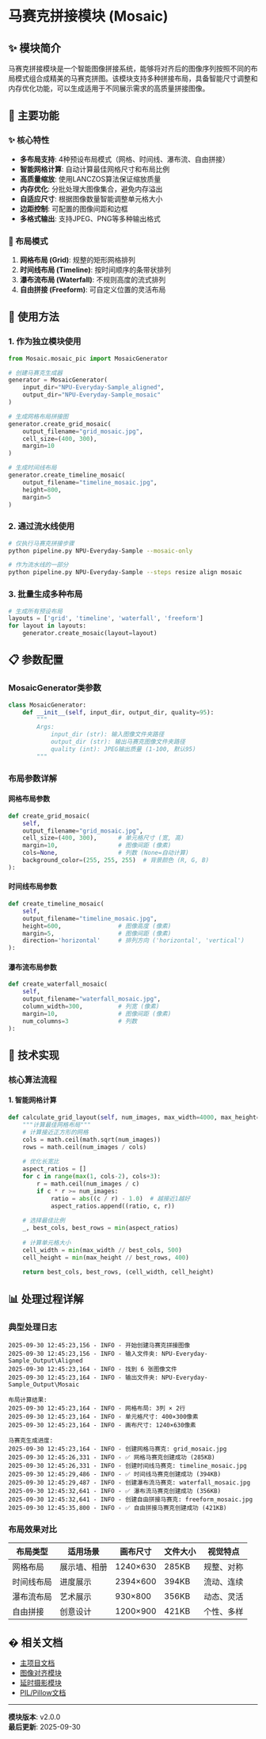 # 马赛克拼接模块 (Mosaic)

## ✨ 模块简介

马赛克拼接模块是一个智能图像拼接系统，能够将对齐后的图像序列按照不同的布局模式组合成精美的马赛克拼图。该模块支持多种拼接布局，具备智能尺寸调整和内存优化功能，可以生成适用于不同展示需求的高质量拼接图像。

## 🎯 主要功能

### ✨ 核心特性
- **多布局支持**: 4种预设布局模式（网格、时间线、瀑布流、自由拼接）
- **智能网格计算**: 自动计算最佳网格尺寸和布局比例
- **高质量缩放**: 使用LANCZOS算法保证缩放质量
- **内存优化**: 分批处理大图像集合，避免内存溢出
- **自适应尺寸**: 根据图像数量智能调整单元格大小
- **边距控制**: 可配置的图像间距和边框
- **多格式输出**: 支持JPEG、PNG等多种输出格式

### 🎨 布局模式
1. **网格布局 (Grid)**: 规整的矩形网格排列
2. **时间线布局 (Timeline)**: 按时间顺序的条带状排列  
3. **瀑布流布局 (Waterfall)**: 不规则高度的流式排列
4. **自由拼接 (Freeform)**: 可自定义位置的灵活布局

## 🚀 使用方法

### 1. 作为独立模块使用
```python
from Mosaic.mosaic_pic import MosaicGenerator

# 创建马赛克生成器
generator = MosaicGenerator(
    input_dir="NPU-Everyday-Sample_aligned",
    output_dir="NPU-Everyday-Sample_mosaic"
)

# 生成网格布局拼接图
generator.create_grid_mosaic(
    output_filename="grid_mosaic.jpg",
    cell_size=(400, 300),
    margin=10
)

# 生成时间线布局
generator.create_timeline_mosaic(
    output_filename="timeline_mosaic.jpg",
    height=800,
    margin=5
)
```

### 2. 通过流水线使用
```bash
# 仅执行马赛克拼接步骤
python pipeline.py NPU-Everyday-Sample --mosaic-only

# 作为流水线的一部分
python pipeline.py NPU-Everyday-Sample --steps resize align mosaic
```

### 3. 批量生成多种布局
```python
# 生成所有预设布局
layouts = ['grid', 'timeline', 'waterfall', 'freeform']
for layout in layouts:
    generator.create_mosaic(layout=layout)
```

## 📋 参数配置

### MosaicGenerator类参数
```python
class MosaicGenerator:
    def __init__(self, input_dir, output_dir, quality=95):
        """
        Args:
            input_dir (str): 输入图像文件夹路径
            output_dir (str): 输出马赛克图像文件夹路径
            quality (int): JPEG输出质量 (1-100, 默认95)
        """
```

### 布局参数详解

#### 网格布局参数
```python
def create_grid_mosaic(
    self, 
    output_filename="grid_mosaic.jpg",
    cell_size=(400, 300),      # 单元格尺寸 (宽, 高)
    margin=10,                 # 图像间距 (像素)
    cols=None,                 # 列数 (None=自动计算)
    background_color=(255, 255, 255)  # 背景颜色 (R, G, B)
):
```

#### 时间线布局参数  
```python
def create_timeline_mosaic(
    self,
    output_filename="timeline_mosaic.jpg", 
    height=600,                # 图像高度 (像素)
    margin=5,                  # 图像间距 (像素)
    direction='horizontal'     # 排列方向 ('horizontal', 'vertical')
):
```

#### 瀑布流布局参数
```python
def create_waterfall_mosaic(
    self,
    output_filename="waterfall_mosaic.jpg",
    column_width=300,          # 列宽 (像素) 
    margin=10,                 # 图像间距 (像素)
    num_columns=3              # 列数
):
```

## 🔧 技术实现

### 核心算法流程

#### 1. 智能网格计算
```python
def calculate_grid_layout(self, num_images, max_width=4000, max_height=3000):
    """计算最佳网格布局"""
    # 计算接近正方形的网格
    cols = math.ceil(math.sqrt(num_images))
    rows = math.ceil(num_images / cols)
    
    # 优化长宽比
    aspect_ratios = []
    for c in range(max(1, cols-2), cols+3):
        r = math.ceil(num_images / c)
        if c * r >= num_images:
            ratio = abs((c / r) - 1.0)  # 越接近1越好
            aspect_ratios.append((ratio, c, r))
    
    # 选择最佳比例
    _, best_cols, best_rows = min(aspect_ratios)
    
    # 计算单元格大小
    cell_width = min(max_width // best_cols, 500)
    cell_height = min(max_height // best_rows, 400)
    
    return best_cols, best_rows, (cell_width, cell_height)
```

## 📊 处理过程详解

### 典型处理日志
```
2025-09-30 12:45:23,156 - INFO - 开始创建马赛克拼接图像
2025-09-30 12:45:23,156 - INFO - 输入文件夹: NPU-Everyday-Sample_Output\Aligned
2025-09-30 12:45:23,164 - INFO - 找到 6 张图像文件
2025-09-30 12:45:23,164 - INFO - 输出文件夹: NPU-Everyday-Sample_Output\Mosaic

布局计算结果:
2025-09-30 12:45:23,164 - INFO - 网格布局: 3列 × 2行
2025-09-30 12:45:23,164 - INFO - 单元格尺寸: 400×300像素
2025-09-30 12:45:23,164 - INFO - 画布尺寸: 1240×630像素

马赛克生成进度:
2025-09-30 12:45:23,164 - INFO - 创建网格马赛克: grid_mosaic.jpg
2025-09-30 12:45:26,331 - INFO - ✅ 网格马赛克创建成功 (285KB)
2025-09-30 12:45:26,331 - INFO - 创建时间线马赛克: timeline_mosaic.jpg  
2025-09-30 12:45:29,486 - INFO - ✅ 时间线马赛克创建成功 (394KB)
2025-09-30 12:45:29,487 - INFO - 创建瀑布流马赛克: waterfall_mosaic.jpg
2025-09-30 12:45:32,641 - INFO - ✅ 瀑布流马赛克创建成功 (356KB)
2025-09-30 12:45:32,641 - INFO - 创建自由拼接马赛克: freeform_mosaic.jpg
2025-09-30 12:45:35,800 - INFO - ✅ 自由拼接马赛克创建成功 (421KB)
```

### 布局效果对比
| 布局类型 | 适用场景 | 画布尺寸 | 文件大小 | 视觉特点 |
|----------|----------|----------|----------|----------|
| 网格布局 | 展示墙、相册 | 1240×630 | 285KB | 规整、对称 |
| 时间线布局 | 进度展示 | 2394×600 | 394KB | 流动、连续 |
| 瀑布流布局 | 艺术展示 | 930×800 | 356KB | 动态、灵活 |
| 自由拼接 | 创意设计 | 1200×900 | 421KB | 个性、多样 |

## � 相关文档

- [主项目文档](../README.md)
- [图像对齐模块](../Align/README.md)
- [延时摄影模块](../Timelapse/README.md)
- [PIL/Pillow文档](https://pillow.readthedocs.io/)

---

**模块版本**: v2.0.0  
**最后更新**: 2025-09-30  